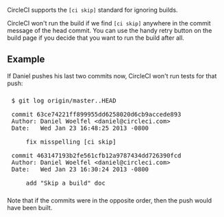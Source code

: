   CircleCI supports the `[ci skip]` standard for ignoring builds.

  CircleCI won't run the build if we find `[ci skip]` anywhere in the commit message of the head commit. You can use the handy retry button on the build page if you decide that you want to run the build after all.

## Example

  If Daniel pushes his last two commits now, CircleCI won't run tests for that push:

<pre style='padding: 10px;'>$ git log origin/master..HEAD

commit 63ce74221ff899955dd6258020d6cb9accede893
Author: Daniel Woelfel &lt;daniel@circleci.com&gt;
Date:   Wed Jan 23 16:48:25 2013 -0800

    fix misspelling [ci skip]

commit 463147193b2fe561cfb12a9787434dd726390fcd
Author: Daniel Woelfel &lt;daniel@circleci.com&gt;
Date:   Wed Jan 23 16:30:24 2013 -0800

    add "Skip a build" doc</pre>

  Note that if the commits were in the opposite order, then the push would have been built.